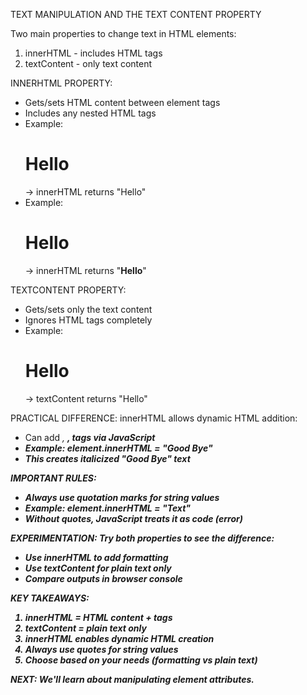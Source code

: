 TEXT MANIPULATION AND THE TEXT CONTENT PROPERTY

Two main properties to change text in HTML elements:
1. innerHTML - includes HTML tags
2. textContent - only text content

INNERHTML PROPERTY:
- Gets/sets HTML content between element tags
- Includes any nested HTML tags
- Example: <h1>Hello</h1> → innerHTML returns "Hello"
- Example: <h1><strong>Hello</strong></h1> → innerHTML returns "<strong>Hello</strong>"

TEXTCONTENT PROPERTY:
- Gets/sets only the text content
- Ignores HTML tags completely
- Example: <h1><strong>Hello</strong></h1> → textContent returns "Hello"

PRACTICAL DIFFERENCE:
innerHTML allows dynamic HTML addition:
- Can add <em>, <strong>, <span> tags via JavaScript
- Example: element.innerHTML = "<em>Good Bye</em>"
- This creates italicized "Good Bye" text

IMPORTANT RULES:
- Always use quotation marks for string values
- Example: element.innerHTML = "<strong>Text</strong>"
- Without quotes, JavaScript treats it as code (error)

EXPERIMENTATION:
Try both properties to see the difference:
- Use innerHTML to add formatting
- Use textContent for plain text only
- Compare outputs in browser console

KEY TAKEAWAYS:
1. innerHTML = HTML content + tags
2. textContent = plain text only
3. innerHTML enables dynamic HTML creation
4. Always use quotes for string values
5. Choose based on your needs (formatting vs plain text)

NEXT: We'll learn about manipulating element attributes.
